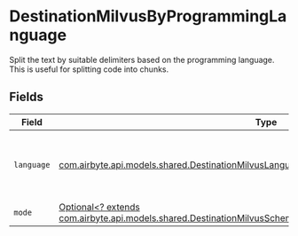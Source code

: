 # DestinationMilvusByProgrammingLanguage

Split the text by suitable delimiters based on the programming language. This is useful for splitting code into chunks.


## Fields

| Field                                                                                                                                                                                                     | Type                                                                                                                                                                                                      | Required                                                                                                                                                                                                  | Description                                                                                                                                                                                               |
| --------------------------------------------------------------------------------------------------------------------------------------------------------------------------------------------------------- | --------------------------------------------------------------------------------------------------------------------------------------------------------------------------------------------------------- | --------------------------------------------------------------------------------------------------------------------------------------------------------------------------------------------------------- | --------------------------------------------------------------------------------------------------------------------------------------------------------------------------------------------------------- |
| `language`                                                                                                                                                                                                | [com.airbyte.api.models.shared.DestinationMilvusLanguage](../../models/shared/DestinationMilvusLanguage.md)                                                                                               | :heavy_check_mark:                                                                                                                                                                                        | Split code in suitable places based on the programming language                                                                                                                                           |
| `mode`                                                                                                                                                                                                    | [Optional<? extends com.airbyte.api.models.shared.DestinationMilvusSchemasProcessingTextSplitterTextSplitterMode>](../../models/shared/DestinationMilvusSchemasProcessingTextSplitterTextSplitterMode.md) | :heavy_minus_sign:                                                                                                                                                                                        | N/A                                                                                                                                                                                                       |
